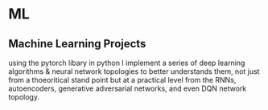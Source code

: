 # ML
## Machine Learning Projects 
using the pytorch libary in python I implement a series of deep learning algorithms & neural network topologies to better understands them, not just from a thoeoritical stand point but at a practical level from the RNNs, autoencoders, generative adversarial networks, and even DQN network topology.
